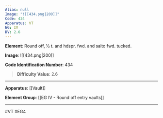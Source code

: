 ```yaml
---
Alias: null
Image: "![[434.png|200]]"
Code: 434
Apparatus: VT
EG: IV
DV: 2.6
---
```

**Element**: Round off, 1⁄2 t. and hdspr. fwd. and salto fwd. tucked.

**Image**:
![[434.png|200]]

**Code Identification Number**: 434

>**Difficulty Value**: 2.6

___
**Apparatus**: [[Vault]]

**Element Group**: [[EG IV - Round off entry vaults]]
___
#VT #EG4
